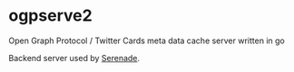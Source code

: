 # ogpserve2
Open Graph Protocol / Twitter Cards meta data cache server written in go

Backend server used by [Serenade](https://github.com/tynmarket/Serenade).

